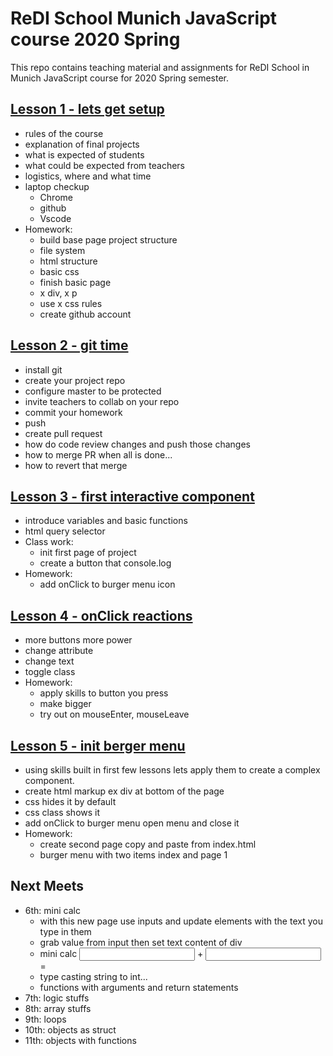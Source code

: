 # ReDI School Munich JavaScript course 2020 Spring

This repo contains teaching material and assignments for ReDI School in Munich JavaScript course for 2020 Spring semester.

## [Lesson 1 - lets get setup](https://mrtim.github.io/js-munich-2020-spring/lessons/1_setup)
- rules of the course
- explanation of final projects
- what is expected of students
- what could be expected from teachers
- logistics, where and what time
- laptop checkup
    - Chrome
    - github
    - Vscode
- Homework:
    - build base page project structure
    - file system
    - html structure
    - basic css
    - finish basic page
    - x div, x p
    - use x css rules
    - create github account

## [Lesson 2 - git time](https://mrtim.github.io/js-munich-2020-spring/lessons/2_git_time)
- install git
- create your project repo
- configure master to be protected
- invite teachers to collab on your repo
- commit your homework
- push
- create pull request
- how do code review changes and push those changes
- how to merge PR when all is done...
- how to revert that merge

## [Lesson 3 - first interactive component](https://mrtim.github.io/js-munich-2020-spring/lessons/3_first_interactive_component)
- introduce variables and basic functions
- html query selector
- Class work:
    - init first page of project
    - create a button that console.log
- Homework:
    - add onClick to burger menu icon

## [Lesson 4 - onClick reactions](https://mrtim.github.io/js-munich-2020-spring/lessons/4_onclick_reactions)
- more buttons more power
- change attribute
- change text
- toggle class
- Homework:
    - apply skills to button you press
    - make bigger
    - try out on mouseEnter, mouseLeave

## [Lesson 5 - init berger menu](https://mrtim.github.io/js-munich-2020-spring/lessons/5_init_burger_menu)
- using skills built in first few lessons lets apply them to create a complex component.
- create html markup ex div at bottom of the page
- css hides it by default
- css class shows it
- add onClick to burger menu open menu and close it
- Homework:
    - create second page copy and paste from index.html
    - burger menu with two items index and page 1

## Next Meets
- 6th: mini calc
    - with this new page use inputs and update elements with the text you type in them
    - grab value from input then set text content of div
    - mini calc <input> + <input> = <div>
    - type casting string to int...
    - functions with arguments and return statements
- 7th: logic stuffs
- 8th: array stuffs
- 9th: loops
- 10th: objects as struct
- 11th: objects with functions
